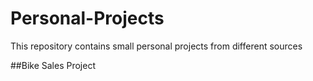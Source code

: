 # Personal-Projects
This repository contains small personal projects from different sources

##Bike Sales Project
